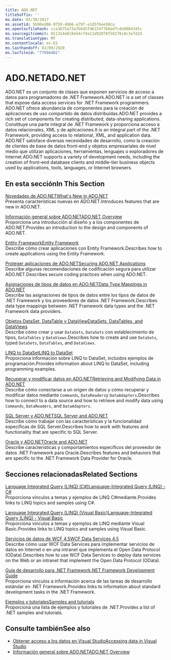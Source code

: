 ```yaml
---
title: ADO.NET
titleSuffix: ''
ms.date: 03/30/2017
ms.assetid: 5b96ed06-9759-4966-a797-a1d5f6ee50ca
ms.openlocfilehash: cca3075a73a7bb45fd6154f760adfcda9064345c
ms.sourcegitcommit: 011314e0c8eb4cf4a11d92078f58176c8c3efd2d
ms.translationtype: MT
ms.contentlocale: es-ES
ms.lasthandoff: 02/09/2020
ms.locfileid: "77094402"
---
```

# <a name="adonet"></a><span data-ttu-id="c19ed-102">ADO.NET</span><span class="sxs-lookup"><span data-stu-id="c19ed-102">ADO.NET</span></span>

<span data-ttu-id="c19ed-103">ADO.NET es un conjunto de clases que exponen servicios de acceso a datos para programadores de .NET Framework.</span><span class="sxs-lookup"><span data-stu-id="c19ed-103">ADO.NET is a set of classes that expose data access services for .NET Framework programmers.</span></span> <span data-ttu-id="c19ed-104">ADO.NET ofrece abundancia de componentes para la creación de aplicaciones de uso compartido de datos distribuidas.</span><span class="sxs-lookup"><span data-stu-id="c19ed-104">ADO.NET provides a rich set of components for creating distributed, data-sharing applications.</span></span> <span data-ttu-id="c19ed-105">Constituye una parte integral de .NET Framework y proporciona acceso a datos relacionales, XML y de aplicaciones.</span><span class="sxs-lookup"><span data-stu-id="c19ed-105">It is an integral part of the .NET Framework, providing access to relational, XML, and application data.</span></span> <span data-ttu-id="c19ed-106">ADO.NET satisface diversas necesidades de desarrollo, como la creación de clientes de base de datos front-end y objetos empresariales de nivel medio que utilizan aplicaciones, herramientas, lenguajes o exploradores de Internet.</span><span class="sxs-lookup"><span data-stu-id="c19ed-106">ADO.NET supports a variety of development needs, including the creation of front-end database clients and middle-tier business objects used by applications, tools, languages, or Internet browsers.</span></span>  
  
## <a name="in-this-section"></a><span data-ttu-id="c19ed-107">En esta sección</span><span class="sxs-lookup"><span data-stu-id="c19ed-107">In This Section</span></span>  
 [<span data-ttu-id="c19ed-108">Novedades de ADO.NET</span><span class="sxs-lookup"><span data-stu-id="c19ed-108">What's New in ADO.NET</span></span>](whats-new.md)  
 <span data-ttu-id="c19ed-109">Presenta características nuevas en ADO.NET.</span><span class="sxs-lookup"><span data-stu-id="c19ed-109">Introduces features that are new in ADO.NET.</span></span>  
  
 [<span data-ttu-id="c19ed-110">Información general sobre ADO.NET</span><span class="sxs-lookup"><span data-stu-id="c19ed-110">ADO.NET Overview</span></span>](ado-net-overview.md)  
 <span data-ttu-id="c19ed-111">Proporciona una introducción al diseño y a los componentes de ADO.NET.</span><span class="sxs-lookup"><span data-stu-id="c19ed-111">Provides an introduction to the design and components of ADO.NET.</span></span>  
  
 [<span data-ttu-id="c19ed-112">Entity Framework</span><span class="sxs-lookup"><span data-stu-id="c19ed-112">Entity Framework</span></span>](/ef/ef6/index)  
 <span data-ttu-id="c19ed-113">Describe cómo crear aplicaciones con Entity Framework.</span><span class="sxs-lookup"><span data-stu-id="c19ed-113">Describes how to create applications using the Entity Framework.</span></span>  
  
 [<span data-ttu-id="c19ed-114">Proteger aplicaciones de ADO.NET</span><span class="sxs-lookup"><span data-stu-id="c19ed-114">Securing ADO.NET Applications</span></span>](securing-ado-net-applications.md)  
 <span data-ttu-id="c19ed-115">Describe algunas recomendaciones de codificación segura para utilizar ADO.NET.</span><span class="sxs-lookup"><span data-stu-id="c19ed-115">Describes secure coding practices when using ADO.NET.</span></span>  
  
 [<span data-ttu-id="c19ed-116">Asignaciones de tipos de datos en ADO.NET</span><span class="sxs-lookup"><span data-stu-id="c19ed-116">Data Type Mappings in ADO.NET</span></span>](data-type-mappings-in-ado-net.md)  
 <span data-ttu-id="c19ed-117">Describe las asignaciones de tipos de datos entre los tipos de datos de .NET Framework y los proveedores de datos .NET Framework.</span><span class="sxs-lookup"><span data-stu-id="c19ed-117">Describes data type mappings between .NET Framework data types and the .NET Framework data providers.</span></span>  
  
 [<span data-ttu-id="c19ed-118">Objetos DataSet, DataTable y DataView</span><span class="sxs-lookup"><span data-stu-id="c19ed-118">DataSets, DataTables, and DataViews</span></span>](./dataset-datatable-dataview/index.md)  
 <span data-ttu-id="c19ed-119">Describe cómo crear y usar `DataSets`, `DataSets` con establecimiento de tipos, `DataTables` y `DataViews`.</span><span class="sxs-lookup"><span data-stu-id="c19ed-119">Describes how to create and use `DataSets`, typed `DataSets`, `DataTables`, and `DataViews`.</span></span>  
  
 [<span data-ttu-id="c19ed-120">LINQ to DataSet</span><span class="sxs-lookup"><span data-stu-id="c19ed-120">LINQ to DataSet</span></span>](linq-to-dataset.md)  
 <span data-ttu-id="c19ed-121">Proporciona información sobre LINQ to DataSet, incluidos ejemplos de programación.</span><span class="sxs-lookup"><span data-stu-id="c19ed-121">Provides information about LINQ to DataSet, including programming examples.</span></span>  
  
 [<span data-ttu-id="c19ed-122">Recuperar y modificar datos en ADO.NET</span><span class="sxs-lookup"><span data-stu-id="c19ed-122">Retrieving and Modifying Data in ADO.NET</span></span>](retrieving-and-modifying-data.md)  
 <span data-ttu-id="c19ed-123">Describe cómo conectarse a un origen de datos y cómo recuperar y modificar datos mediante `Commands`, `DataReaders`y `DataAdapters`.</span><span class="sxs-lookup"><span data-stu-id="c19ed-123">Describes how to connect to a data source and how to retrieve and modify data using `Commands`, `DataReaders`, and `DataAdapters`.</span></span>  
  
 [<span data-ttu-id="c19ed-124">SQL Server y ADO.NET</span><span class="sxs-lookup"><span data-stu-id="c19ed-124">SQL Server and ADO.NET</span></span>](./sql/index.md)  
 <span data-ttu-id="c19ed-125">Describe cómo trabajar con las características y la funcionalidad específicas de SQL Server.</span><span class="sxs-lookup"><span data-stu-id="c19ed-125">Describes how to work with features and functionality that are specific to SQL Server.</span></span>  
  
 [<span data-ttu-id="c19ed-126">Oracle y ADO.NET</span><span class="sxs-lookup"><span data-stu-id="c19ed-126">Oracle and ADO.NET</span></span>](oracle-and-adonet.md)  
 <span data-ttu-id="c19ed-127">Describe características y comportamientos específicos del proveedor de datos .NET Framework para Oracle.</span><span class="sxs-lookup"><span data-stu-id="c19ed-127">Describes features and behaviors that are specific to the .NET Framework Data Provider for Oracle.</span></span>  
  
## <a name="related-sections"></a><span data-ttu-id="c19ed-128">Secciones relacionadas</span><span class="sxs-lookup"><span data-stu-id="c19ed-128">Related Sections</span></span>  
 [<span data-ttu-id="c19ed-129">Language Integrated Query (LINQ) (C#)</span><span class="sxs-lookup"><span data-stu-id="c19ed-129">Language-Integrated Query (LINQ) - C#</span></span>](../../../csharp/programming-guide/concepts/linq/index.md)  
 <span data-ttu-id="c19ed-130">Proporciona vínculos a temas y ejemplos de LINQ C#mediante.</span><span class="sxs-lookup"><span data-stu-id="c19ed-130">Provides links to LINQ topics and samples using C#.</span></span>  
  
 [<span data-ttu-id="c19ed-131">Language Integrated Query (LINQ) (Visual Basic)</span><span class="sxs-lookup"><span data-stu-id="c19ed-131">Language-Integrated Query (LINQ) - Visual Basic</span></span>](../../../visual-basic/programming-guide/concepts/linq/index.md)  
 <span data-ttu-id="c19ed-132">Proporciona vínculos a temas y ejemplos de LINQ mediante Visual Basic.</span><span class="sxs-lookup"><span data-stu-id="c19ed-132">Provides links to LINQ topics and samples using Visual Basic.</span></span>  
  
 [<span data-ttu-id="c19ed-133">Servicios de datos de WCF 4.5</span><span class="sxs-lookup"><span data-stu-id="c19ed-133">WCF Data Services 4.5</span></span>](../wcf/index.md)  
 <span data-ttu-id="c19ed-134">Describe cómo usar WCF Data Services para implementar servicios de datos en Internet o en una intranet que implementa el Open Data Protocol (OData).</span><span class="sxs-lookup"><span data-stu-id="c19ed-134">Describes how to use WCF Data Services to deploy data services on the Web or an intranet that implement the Open Data Protocol (OData).</span></span>  
  
 [<span data-ttu-id="c19ed-135">Guía de desarrollo para .NET Framework</span><span class="sxs-lookup"><span data-stu-id="c19ed-135">.NET Framework Development Guide</span></span>](../../development-guide.md)  
 <span data-ttu-id="c19ed-136">Proporciona vínculos a información acerca de las tareas de desarrollo estándar en .NET Framework.</span><span class="sxs-lookup"><span data-stu-id="c19ed-136">Provides links to information about standard development tasks in the .NET Framework.</span></span>  
  
 [<span data-ttu-id="c19ed-137">Ejemplos y tutoriales</span><span class="sxs-lookup"><span data-stu-id="c19ed-137">Samples and tutorials</span></span>](../../../samples-and-tutorials/index.md)  
 <span data-ttu-id="c19ed-138">Proporciona una lista de ejemplos y tutoriales de .NET.</span><span class="sxs-lookup"><span data-stu-id="c19ed-138">Provides a list of .NET samples and tutorials.</span></span>
  
## <a name="see-also"></a><span data-ttu-id="c19ed-139">Consulte también</span><span class="sxs-lookup"><span data-stu-id="c19ed-139">See also</span></span>

- [<span data-ttu-id="c19ed-140">Obtener acceso a los datos en Visual Studio</span><span class="sxs-lookup"><span data-stu-id="c19ed-140">Accessing data in Visual Studio</span></span>](/visualstudio/data-tools/accessing-data-in-visual-studio)
- [<span data-ttu-id="c19ed-141">Información general sobre ADO.NET</span><span class="sxs-lookup"><span data-stu-id="c19ed-141">ADO.NET Overview</span></span>](ado-net-overview.md)
